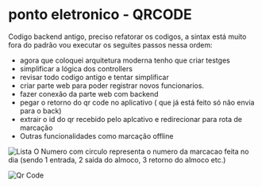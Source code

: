 # ponto eletronico - QRCODE

Codigo backend antigo, preciso refatorar os codigos, a sintax está muito fora do padrão
vou executar os seguites passos nessa ordem:
- agora que coloquei arquitetura moderna tenho que criar testges
- simplificar a lógica dos controllers
- revisar todo codigo antigo e tentar simplificar
- criar parte web para poder registrar novos funcionarios.
- fazer conexão da parte web com backend
- pegar o retorno do qr code no aplicativo ( que já está feito só não envia para o back)
- extrair o id do qr recebido pelo aplcativo e redirecionar para rota de marcação
- Outras funcionalidades como marcação offline

![Lista](https://github.com/kalavh/pontoeletronico/blob/master/Screenshots/lista.jpeg)
O Numero com circulo representa o numero da marcacao feita no dia (sendo 1 entrada, 2 saida do almoco, 3 retorno do almoco etc.)

![Qr Code](https://github.com/kalavh/pontoeletronico/blob/master/Screenshots/qrcode.jpeg)
